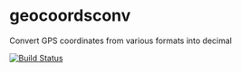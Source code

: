 # geocoordsconv
Convert GPS coordinates from various formats into decimal

[![Build Status](https://travis-ci.org/jazzmuesli/geocoordsconv.svg?branch=master)](https://travis-ci.org/jazzmuesli/geocoordsconv)
